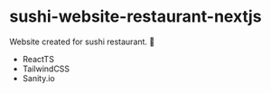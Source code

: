 # sushi-website-restaurant-nextjs
Website created for sushi restaurant. 🍱

<ul>
<li>ReactTS</li>
<li>TailwindCSS</li>
<li>Sanity.io</li>
</ul>
